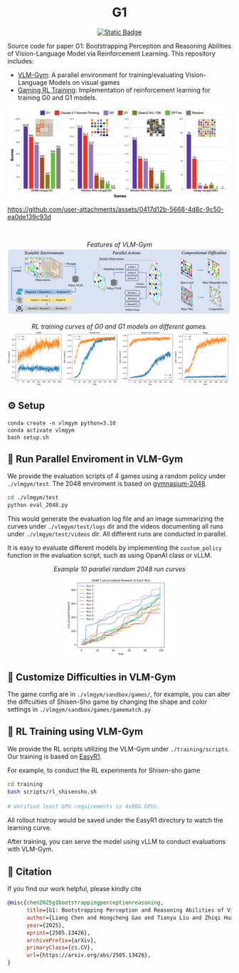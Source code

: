 <h1 align="center">G1</h1>

<p align="center">
<a href="https://arxiv.org/abs/2505.13426">
<img alt="Static Badge" src="https://img.shields.io/badge/arXiv-2505.13426-red"></a>


Source code for paper G1: Bootstrapping Perception and Reasoning Abilities of Vision-Language Model via Reinforcement Learning. This repository includes:

- [VLM-Gym](#run-parallel-enviroment-in-vlm-gym): A parallel environment for training/evaluating Vision-Language Models on visual games
- [Gaming RL Training](#rl-training-using-vlm-gym): Implementation of reinforcement learning for training G0 and G1 models.


<p align="center">
<img src="assets/image.png" />
</p>






https://github.com/user-attachments/assets/0417d12b-5668-4d8c-9c50-ea0de139c93d







<br>

<p align="center">
<i>Features of VLM-Gym</i><br>
<img src="assets/vlmgym.png" />
</p>

<p align="center">
<i>RL training curves of G0 and G1 models on different games.</i><br>
<img src="assets/curves.png" />
</p>

## ⚙️ Setup 
```
conda create -n vlmgym python=3.10
conda activate vlmgym
bash setup.sh
```

## 🏃 Run Parallel Enviroment in VLM-Gym

We provide the evaluation scripts of 4 games using a random policy under `./vlmgym/test`. The 2048 enviroment is based on [gymnasium-2048](https://github.com/Quentin18/gymnasium-2048).

``` bash
cd ./vlmgym/test
python eval_2048.py
```

This would generate the evaluation log file and an image summarizing the curves under `./vlmgym/test/logs` dir and the videos documenting all runs under `./vlmgym/test/videos` dir. All different runs are conducted in parallel. 

It is easy to evaluate different models by implementing the ```custom_policy``` function in the evaluation script, such as using OpanAI class or vLLM. 



<p align="center">
<i>Example 10 parallel random 2048 run curves</i><br>
<img src="assets/test_2048.png" width="50%"  />
</p>

## 📄 Customize Difficulties in VLM-Gym

The game config are in ```./vlmgym/sandbox/games/```, for example, you can alter the diffculties of Shisen-Sho game by changing the shape and color settings in ```./vlmgym/sandbox/games/gamematch.py```


## 🎯 RL Training using VLM-Gym

We provide the RL scripts utilizing the VLM-Gym under `./training/scripts`. Our training is based on [EasyR1](https://github.com/hiyouga/EasyR1/).

For example, to conduct the RL experiments for Shisen-sho game

```bash
cd training
bash scripts/rl_shisensho.sh

# Verified least GPU requirements is 4x80G GPUs.
```

All rollout histroy would be saved under the EasyR1 directory to watch the learning curve.

After training, you can serve the model using vLLM to conduct evaluations with VLM-Gym.


## 📖 Citation

If you find our work helpful, please kindly cite

```bib
@misc{chen2025g1bootstrappingperceptionreasoning,
      title={G1: Bootstrapping Perception and Reasoning Abilities of Vision-Language Model via Reinforcement Learning}, 
      author={Liang Chen and Hongcheng Gao and Tianyu Liu and Zhiqi Huang and Flood Sung and Xinyu Zhou and Yuxin Wu and Baobao Chang},
      year={2025},
      eprint={2505.13426},
      archivePrefix={arXiv},
      primaryClass={cs.CV},
      url={https://arxiv.org/abs/2505.13426}, 
}
```

